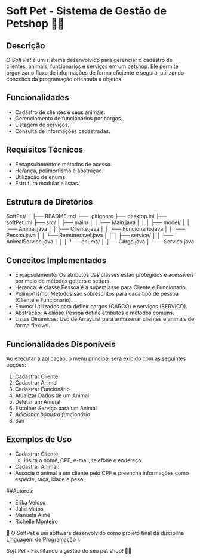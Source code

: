 # Soft Pet - Sistema de Gestão de Petshop 🐶🐱

## Descrição
O *Soft Pet* é um sistema desenvolvido para gerenciar o cadastro de clientes, animais, funcionários e serviços em um petshop. Ele permite organizar o fluxo de informações de forma eficiente e segura, utilizando conceitos da programação orientada a objetos.

## Funcionalidades
- Cadastro de clientes e seus animais.
- Gerenciamento de funcionários por cargos.
- Listagem de serviços.
- Consulta de informações cadastradas.

## Requisitos Técnicos
- Encapsulamento e métodos de acesso.
- Herança, polimorfismo e abstração.
- Utilização de enums.
- Estrutura modular e listas.

## Estrutura de Diretórios

SoftPet/
│
├── README.md
├── .gitignore
├── desktop.ini
├── softPet.iml
├── src/
│   ├── main/
│   │   └── Main.java
│   │
│   ├── model/
│   │   ├── Animal.java
│   │   ├── Cliente.java
│   │   ├── Funcionario.java
│   │   ├── Pessoa.java
│   │   └── Remuneravel.java
│   │
│   ├── service/
│   │   └── AnimalService.java
│   │
│   └── enums/
│       ├── Cargo.java
│       └── Servico.java 

## Conceitos Implementados
- Encapsulamento: Os atributos das classes estão protegidos e acessíveis por meio de métodos getters e setters.
- Herança: A classe Pessoa é a superclasse para Cliente e Funcionario.
- Polimorfismo: Métodos são sobrescritos para cada tipo de pessoa (Cliente e Funcionario).
- Enums: Utilizados para definir cargos (CARGO) e serviços (SERVICO).
- Abstração: A classe Pessoa define atributos e métodos comuns.
- Listas Dinâmicas: Uso de ArrayList para armazenar clientes e animais de forma flexível.


## Funcionalidades Disponíveis
Ao executar a aplicação, o menu principal será exibido com as seguintes opções:

1. Cadastrar Cliente
2. Cadastrar Animal
3. Cadastrar Funcionário
4. Atualizar Dados de um Animal
5. Deletar um Animal
6. Escolher Serviço para um Animal
7. ⁠*Adicionar bônus a funcionário*
7. Sair

## Exemplos de Uso
- Cadastrar Cliente:
    - Insira o nome, CPF, e-mail, telefone e endereço.
- Cadastrar Animal:
- ⁠Associe o animal a um cliente pelo CPF e preencha informações como espécie, raça, idade e peso.

##Autores:
- Érika Veloso
- ⁠Júlia Matos
- ⁠Manuela Aimê
- ⁠Richelle Monteiro

👾 O SoftPet é um software desenvolvido como projeto final da disciplina Linguagem de Programação I.

*Soft Pet* - Facilitando a gestão do seu pet shop! 🐶🐱
